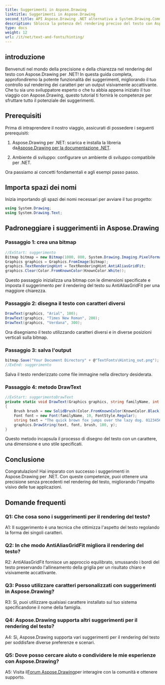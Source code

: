 ```yaml
---
title: Suggerimenti in Aspose.Drawing
linktitle: Suggerimenti in Aspose.Drawing
second_title: API Aspose.Drawing .NET alternativa a System.Drawing.Common
description: Sblocca la potenza del rendering preciso del testo con Aspose.Drawing per .NET. Padroneggia le tecniche di suggerimento per caratteri cristallini.
type: docs
weight: 12
url: /it/net/text-and-fonts/hinting/
---
```

## introduzione

Benvenuti nel mondo della precisione e della chiarezza nel rendering del testo con Aspose.Drawing per .NET! In questa guida completa, approfondiremo la potente funzionalità dei suggerimenti, migliorando il tuo controllo sul rendering dei caratteri per un output visivamente accattivante. Che tu sia uno sviluppatore esperto o che tu abbia appena iniziato il tuo viaggio con Aspose.Drawing, questo tutorial ti fornirà le competenze per sfruttare tutto il potenziale dei suggerimenti.

## Prerequisiti

Prima di intraprendere il nostro viaggio, assicurati di possedere i seguenti prerequisiti:

1.  Aspose.Drawing per .NET: scarica e installa la libreria da[Aspose.Drawing per la documentazione .NET](https://reference.aspose.com/drawing/net/).

2. Ambiente di sviluppo: configurare un ambiente di sviluppo compatibile per .NET.

Ora passiamo ai concetti fondamentali e agli esempi passo passo.

## Importa spazi dei nomi

Inizia importando gli spazi dei nomi necessari per avviare il tuo progetto:

```csharp
using System.Drawing;
using System.Drawing.Text;
```

## Padroneggiare i suggerimenti in Aspose.Drawing

### Passaggio 1: crea una bitmap

```csharp
//ExStart: suggerimento
Bitmap bitmap = new Bitmap(1000, 800, System.Drawing.Imaging.PixelFormat.Format32bppPArgb);
Graphics graphics = Graphics.FromImage(bitmap);
graphics.TextRenderingHint = TextRenderingHint.AntiAliasGridFit;
graphics.Clear(Color.FromKnownColor(KnownColor.White));
```

Questo passaggio inizializza una bitmap con le dimensioni specificate e imposta il suggerimento per il rendering del testo su AntiAliasGridFit per una maggiore chiarezza.

### Passaggio 2: disegna il testo con caratteri diversi

```csharp
DrawText(graphics, "Arial", 100);
DrawText(graphics, "Times New Roman", 200);
DrawText(graphics, "Verdana", 300);
```

Ora disegniamo il testo utilizzando caratteri diversi e in diverse posizioni verticali sulla bitmap.

### Passaggio 3: salva l'output

```csharp
bitmap.Save("Your Document Directory" + @"TextFonts\Hinting_out.png");
//ExEnd: suggerimento
```

Salva il testo renderizzato come file immagine nella directory desiderata.

### Passaggio 4: metodo DrawText

```csharp
//ExStart: suggerimentoDrawText
private static void DrawText(Graphics graphics, string familyName, int y)
{
    Brush brush = new SolidBrush(Color.FromKnownColor(KnownColor.Black));
    Font font = new Font(familyName, 10, FontStyle.Regular);
    string text = "The quick brown fox jumps over the lazy dog. 0123456789 ~!@#$%^&*()_+-={}[];':\"<>?/,.\\№`";
    graphics.DrawString(text, font, brush, 100, y);
}
```

Questo metodo incapsula il processo di disegno del testo con un carattere, una dimensione e uno stile specificati.

## Conclusione

Congratulazioni! Hai imparato con successo i suggerimenti in Aspose.Drawing per .NET. Con queste competenze, puoi ottenere una precisione senza precedenti nel rendering del testo, migliorando l'impatto visivo delle tue applicazioni.

## Domande frequenti

### Q1: Che cosa sono i suggerimenti per il rendering del testo?

A1: Il suggerimento è una tecnica che ottimizza l'aspetto del testo regolando la forma dei singoli caratteri.

### Q2: In che modo AntiAliasGridFit migliora il rendering del testo?

R2: AntiAliasGridFit fornisce un approccio equilibrato, smussando i bordi del testo preservando l'allineamento della griglia per un risultato chiaro e visivamente accattivante.

### Q3: Posso utilizzare caratteri personalizzati con suggerimenti in Aspose.Drawing?

R3: Sì, puoi utilizzare qualsiasi carattere installato sul tuo sistema specificandone il nome della famiglia.

### Q4: Aspose.Drawing supporta altri suggerimenti per il rendering del testo?

A4: Sì, Aspose.Drawing supporta vari suggerimenti per il rendering del testo per soddisfare diverse preferenze e scenari.

### Q5: Dove posso cercare aiuto o condividere le mie esperienze con Aspose.Drawing?

 A5: Visita il[Forum Aspose.Drawing](https://forum.aspose.com/c/diagram/17)per interagire con la comunità e ottenere supporto.